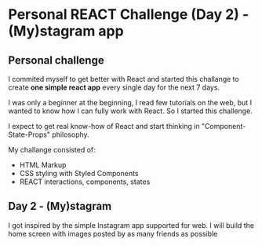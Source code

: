 # Personal REACT Challenge (Day 2) - (My)stagram app

## Personal challenge
I commited myself to get better with React and started 
this challange to create **one simple react app** every 
single day for the next 7 days. 

I was only a beginner at the beginning, I read few tutorials
on the web, but I wanted to know how I can fully work with 
React. So I started this challenge.

I expect to get real know-how of React and start thinking
in "Component-State-Props" philosophy. 

My challange consisted of:
- HTML Markup
- CSS styling with Styled Components
- REACT interactions, components, states

## Day 2 - (My)stagram 
I got inspired by the simple Instagram app supported for web. I will build the home screen with images posted by as many friends as possible


